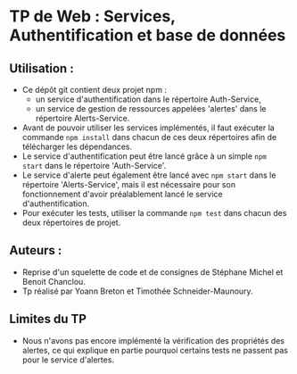# TP de Web : Services, Authentification et base de données

## Utilisation :
 * Ce dépôt git contient deux projet npm :
   * un service d'authentification dans le répertoire Auth-Service,
   * un service de gestion de ressources appelées 'alertes' dans le répertoire Alerts-Service.
 * Avant de pouvoir utiliser les services implémentés, il faut exécuter la commande `npm install` dans chacun de ces deux répertoires afin de télécharger les dépendances. 
 * Le service d'authentification peut être lancé grâce à un simple `npm start` dans le répertoire 'Auth-Service'.
 * Le service d'alerte peut également être lancé avec `npm start` dans le répertoire 'Alerts-Service', mais il est nécessaire pour son fonctionnement d'avoir préalablement lancé le service d'authentification.
 * Pour exécuter les tests, utiliser la commande `npm test` dans chacun des deux répertoires de projet.

## Auteurs :
 * Reprise d'un squelette de code et de consignes de Stéphane Michel et  Benoit Chanclou.
 * Tp réalisé par Yoann Breton et Timothée Schneider-Maunoury.

## Limites du TP
 * Nous n'avons pas encore implémenté la vérification des propriétés des alertes, ce qui explique en partie pourquoi certains tests ne passent pas pour le service d'alertes.
